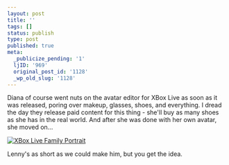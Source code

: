 ```yaml
---
layout: post
title: ''
tags: []
status: publish
type: post
published: true
meta:
  _publicize_pending: '1'
  ljID: '969'
  original_post_id: '1128'
  _wp_old_slug: '1128'
---
```

Diana of course went nuts on the avatar editor for XBox Live as soon as it was released, poring over makeup, glasses, shoes, and everything.  I dread the day they release paid content for this thing - she'll buy as many shoes as she has in the real world.  And after she was done with her own avatar, she moved on...

<a href='http://jay.mcgavren.com/blog/wp-content/uploads/2008/12/xbox-live-family-portrait.png' title='XBox Live Family Portrait'><img src='http://jay.mcgavren.com/blog/wp-content/uploads/2008/12/xbox-live-family-portrait.thumbnail.png' alt='XBox Live Family Portrait' /></a>

Lenny's as short as we could make him, but you get the idea.
